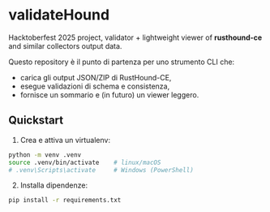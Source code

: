 # validateHound
Hacktoberfest 2025 project, validator + lightweight viewer of **rusthound-ce** and similar collectors output data.

Questo repository è il punto di partenza per uno strumento CLI che:
- carica gli output JSON/ZIP di RustHound-CE,
- esegue validazioni di schema e consistenza,
- fornisce un sommario e (in futuro) un viewer leggero.

## Quickstart

1. Crea e attiva un virtualenv:

```bash
python -m venv .venv
source .venv/bin/activate    # linux/macOS
# .venv\Scripts\activate     # Windows (PowerShell)
```

2. Installa dipendenze:

```bash
pip install -r requirements.txt
```
